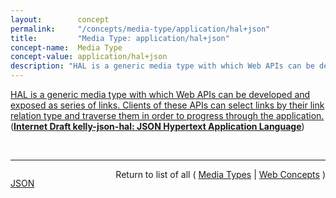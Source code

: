 ```yaml
---
layout:        concept
permalink:     "/concepts/media-type/application/hal+json"
title:         "Media Type: application/hal+json"
concept-name:  Media Type
concept-value: application/hal+json
description: "HAL is a generic media type with which Web APIs can be developed and exposed as series of links. Clients of these APIs can select links by their link relation type and traverse them in order to progress through the application."
---
```


[HAL is a generic media type with which Web APIs can be developed and exposed as series of links. Clients of these APIs can select links by their link relation type and traverse them in order to progress through the application.](https://datatracker.ietf.org/doc/html/draft-kelly-json-hal#section-1 "Read documentation for Media Type &#34;application/hal+json&#34;") (**[Internet Draft kelly-json-hal: JSON Hypertext Application Language](/specs/IETF/I-D/kelly-json-hal "This document proposes a media type for representing resources and their relations with hyperlinks.")**)

<br/>
<hr/>

<p style="float : left"><a href="./application/hal+json.json" title="JSON representing this particular Web Concept value">JSON</a></p>
<p style="text-align: right">Return to list of all ( <a href="../media-type/">Media Types</a> | <a href="../">Web Concepts</a> )</p>
